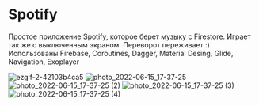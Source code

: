 # Spotify

Простое приложение Spotify, которое берет музыку с Firestore. Играет так же с выключенным экраном. Переворот переживает :)
Использованы Firebase, Coroutines, Dagger, Material Desing, Glide, Navigation, Exoplayer

![ezgif-2-42103b4ca5](https://user-images.githubusercontent.com/63146384/173858203-dfe868f6-94fa-498a-b717-b7e18c851554.gif)
![photo_2022-06-15_17-37-25](https://user-images.githubusercontent.com/63146384/173858111-315e6a6f-64cc-41dd-9b5a-1a7a20ae4e25.jpg)
![photo_2022-06-15_17-37-25 (2)](https://user-images.githubusercontent.com/63146384/173858133-6ebc4a87-eb44-4571-b56e-9f88a72646f0.jpg)
![photo_2022-06-15_17-37-25 (3)](https://user-images.githubusercontent.com/63146384/173858165-eb8fba8d-7e6c-4348-9916-a9bcf75a0622.jpg)
![photo_2022-06-15_17-37-25 (4)](https://user-images.githubusercontent.com/63146384/173858181-3acf15bf-1551-41a0-bfb3-cc9c13b08865.jpg)
